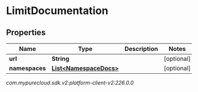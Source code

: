 # LimitDocumentation


## Properties

| Name | Type | Description | Notes |
| ------------ | ------------- | ------------- | ------------- |
| **url** | **String** |  |  [optional] |
| **namespaces** | [**List&lt;NamespaceDocs&gt;**](NamespaceDocs) |  |  [optional] |




_com.mypurecloud.sdk.v2:platform-client-v2:226.0.0_
